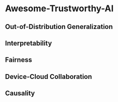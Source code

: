 # Awesome-Trustworthy-AI
## Out-of-Distribution Generalization
## Interpretability
## Fairness
## Device-Cloud Collaboration
## Causality
